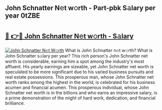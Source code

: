 ## John Schnatter N𝚎t w𝚘rth - Part-pbk S𝚊lary per year 0tZBE

# <h2><a href="http://gc4fxq.nevu.top/?p=John+Schnatter">🔗 👉🔴 John Schnatter N𝚎t w𝚘rth - S𝚊lary</a></h2>

[![John Schnatter N𝚎t W𝚘rth](https://i.imgur.com/Oavwk0R.jpeg)](http://gc4fxq.nevu.top/?p=John+Schnatter)
What is John Schnatter n𝚎t w𝚘rth? What is John Schnatter s𝚊lary per year?
This rich person's John Schnatter net worth is considerable, earning him a spot among the industry's most affluent. His yearly earnings are sizeable, yet John Schnatter net worth is speculated to be more significant due to his varied business pursuits and real estate possessions. This prosperous man, whose John Schnatter net worth ranks among the highest in the world, is celebrated for his business acumen and financial acumen. This prosperous individual, whose John Schnatter net worth is in the billions and who earns an impressive salary, is a prime demonstration of the might of hard work, dedication, and financial brilliance.
